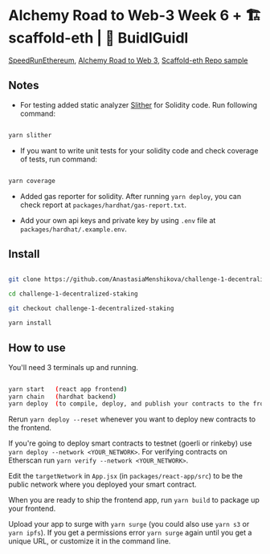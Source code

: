 # Alchemy Road to Web-3 Week 6 + 🏗 scaffold-eth | 🏰 BuidlGuidl

[SpeedRunEthereum](https://speedrunethereum.com/challenge/decentralized-staking), [Alchemy Road to Web 3](https://docs.alchemy.com/docs/how-to-build-a-staking-dapp), [Scaffold-eth Repo sample](https://github.com/scaffold-eth/scaffold-eth)

## Notes

- For testing added static analyzer [Slither](https://github.com/crytic/slither) for Solidity code. Run following command:

```bash

yarn slither

```
- If you want to write unit tests for your solidity code and check coverage of tests, run command:

```bash

yarn coverage

```
- Added gas reporter for solidity. After running `yarn deploy`, you can check report at `packages/hardhat/gas-report.txt`.

- Add your own api keys and private key by using `.env` file at `packages/hardhat/.example.env`.

## Install

```bash

git clone https://github.com/AnastasiaMenshikova/challenge-1-decentralized-staking

cd challenge-1-decentralized-staking

git checkout challenge-1-decentralized-staking

yarn install

```

## How to use

You'll need 3 terminals up and running.

```bash

yarn start   (react app frontend)
yarn chain   (hardhat backend)
yarn deploy  (to compile, deploy, and publish your contracts to the frontend)

```
Rerun `yarn deploy --reset` whenever you want to deploy new contracts to the frontend.

If you're going to deploy smart contracts to testnet (goerli or rinkeby) use `yarn deploy --network <YOUR_NETWORK>`. For verifying contracts on Etherscan run `yarn verify --network <YOUR_NETWORK>`.

Edit the `targetNetwork` in `App.jsx` (in `packages/react-app/src`) to be the public network where you deployed your smart contract.

When you are ready to ship the frontend app, run `yarn build` to package up your frontend.

Upload your app to surge with `yarn surge` (you could also use `yarn s3` or `yarn ipfs`). If you get a permissions error `yarn surge` again until you get a unique URL, or customize it in the command line.